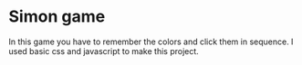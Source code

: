 # Simon game

In this game you have to remember the colors and click them in sequence. I used basic css and javascript to make this project.


